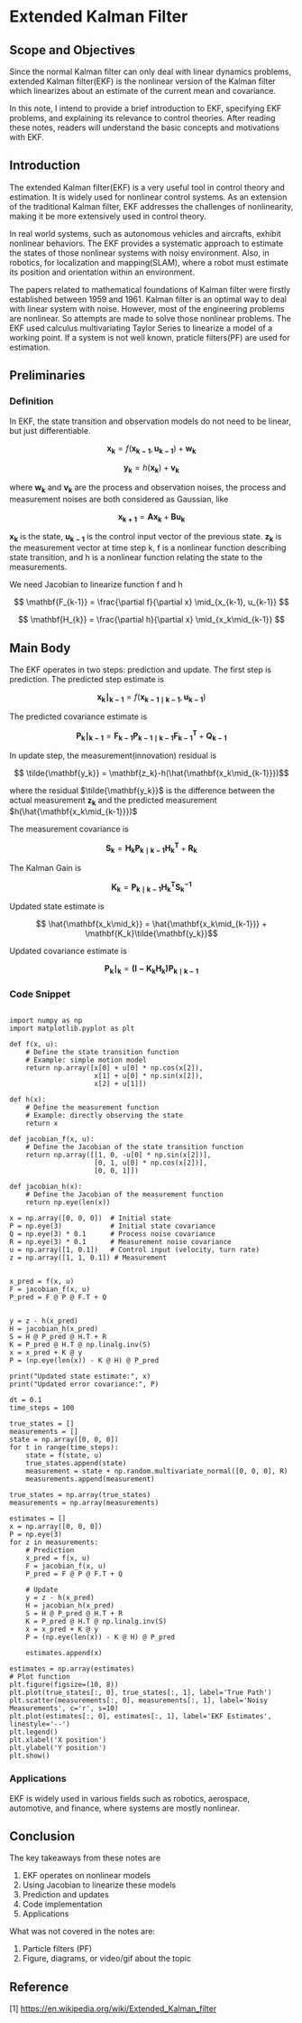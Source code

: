  # Extended Kalman Filter

## Scope and Objectives
Since the normal Kalman filter can only deal with linear dynamics problems, extended Kalman filter(EKF) is the nonlinear version of the Kalman filter which linearizes about an estimate of the current mean and covariance. 

In this note, I intend to provide a brief introduction to EKF, specifying EKF problems, and explaining its relevance to control theories. After reading these notes, readers will understand the basic concepts and motivations with EKF.  

## Introduction
The extended Kalman filter(EKF) is a very useful tool in control theory and estimation. It is widely used for nonlinear control systems. As an extension of the traditional Kalman filter, EKF addresses the challenges of nonlinearity, making it be more extensively used in control theory. 

In real world systems, such as autonomous vehicles and aircrafts, exhibit nonlinear behaviors. The EKF provides a systematic approach to estimate the states of those nonlinear systems with noisy environment. Also, in robotics, for localization and mapping(SLAM), where a robot must estimate its position and orientation within an environment. 

The papers related to mathematical foundations of Kalman filter were firstly established between 1959 and 1961. Kalman filter is an optimal way to deal with linear system with noise. However, most of the engineering problems are nonlinear. So attempts are made to solve those nonlinear problems. The EKF used calculus multivariating Taylor Series to linearize a model of a working point. If a system is not well known, praticle filters(PF) are used for estimation. 

## Preliminaries
### Definition
In EKF, the state transition and observation models do not need to be linear, but just differentiable. 

$$ \mathbf{x_k} = f (\mathbf{x_{k-1}}, \mathbf{u_{k-1}}) + \mathbf{w_k} $$

$$ \mathbf{y_k} = h (\mathbf{x_k}) + \mathbf{v_k} $$

where $\mathbf{w_k}$ and $\mathbf{v_k}$ are the process and observation noises, the process and measurement noises are both considered as Gaussian, like

$$ \mathbf{x_{k+1}} = \mathbf{A}\mathbf{x_k} +  \mathbf{B}\mathbf{u_k} $$

$\mathbf{x_k}$ is the state, $\mathbf{u_{k-1}}$ is the control input vector of the previous state. $\mathbf{z_k}$ is the measurement vector at time step k, f is a nonlinear function describing state transition, and h is a nonlinear function relating the state to the measurements. 

We need Jacobian to linearize function f and h

$$ \mathbf{F_{k-1}} = \frac{\partial f}{\partial x} \mid_{x_{k-1}, u_{k-1}} $$

$$ \mathbf{H_{k}} = \frac{\partial h}{\partial x} \mid_{x_k\mid_{k-1}} $$

## Main Body

The EKF operates in two steps: prediction and update.
The first step is prediction. The predicted step estimate is

$$ \mathbf{x_k\mid_{k-1}} = f (\mathbf{x_{k-1 \mid{k-1}}}, \mathbf{u_{k-1}}) $$

The predicted covariance estimate is 

$$ \mathbf{P_k\mid_{k-1}} = \mathbf{{F_{k-1}}P_{k-1 \mid{k-1}}{F_{k-1}}^T}+\mathbf{Q_{k-1}} $$

In update step, the measurement(innovation) residual is 

$$ \tilde{\mathbf{y_k}} = \mathbf{z_k}-h(\hat{\mathbf{x_k\mid_{k-1}}})$$

where the residual $\tilde{\mathbf{y_k}}$ is the difference between the actual measurement $\mathbf{z_k}$ and the predicted measurement $h(\hat{\mathbf{x_k\mid_{k-1}}})$

The measurement covariance is 

$$ \mathbf{S_k} = \mathbf{{H_k}P_{k\mid{k-1}}{H_{k}}^T}+\mathbf{R_{k}} $$

The Kalman Gain is 

$$ \mathbf{K_k} = \mathbf{P_{k\mid{k-1}}{H_{k}}^T{S_{k}}^{-1}} $$

Updated state estimate is 

$$ \hat{\mathbf{x_k\mid_k}} = \hat{\mathbf{x_k\mid_{k-1}}} + \mathbf{K_k}\tilde{\mathbf{y_k}}$$

Updated covariance estimate is 

$$ \mathbf{P_k\mid_k} = \mathbf{({I} - {K_k}{H_k}){P_{k\mid{k-1}}}} $$

### Code Snippet

```

import numpy as np
import matplotlib.pyplot as plt

def f(x, u):
    # Define the state transition function
    # Example: simple motion model
    return np.array([x[0] + u[0] * np.cos(x[2]),
                     x[1] + u[0] * np.sin(x[2]),
                     x[2] + u[1]])

def h(x):
    # Define the measurement function
    # Example: directly observing the state
    return x

def jacobian_f(x, u):
    # Define the Jacobian of the state transition function
    return np.array([[1, 0, -u[0] * np.sin(x[2])],
                     [0, 1, u[0] * np.cos(x[2])],
                     [0, 0, 1]])

def jacobian_h(x):
    # Define the Jacobian of the measurement function
    return np.eye(len(x))

x = np.array([0, 0, 0])  # Initial state
P = np.eye(3)            # Initial state covariance
Q = np.eye(3) * 0.1      # Process noise covariance
R = np.eye(3) * 0.1      # Measurement noise covariance
u = np.array([1, 0.1])   # Control input (velocity, turn rate)
z = np.array([1, 1, 0.1]) # Measurement


x_pred = f(x, u)
F = jacobian_f(x, u)
P_pred = F @ P @ F.T + Q


y = z - h(x_pred)
H = jacobian_h(x_pred)
S = H @ P_pred @ H.T + R
K = P_pred @ H.T @ np.linalg.inv(S)
x = x_pred + K @ y
P = (np.eye(len(x)) - K @ H) @ P_pred

print("Updated state estimate:", x)
print("Updated error covariance:", P)

dt = 0.1
time_steps = 100

true_states = []
measurements = []
state = np.array([0, 0, 0])
for t in range(time_steps):
    state = f(state, u)
    true_states.append(state)
    measurement = state + np.random.multivariate_normal([0, 0, 0], R)
    measurements.append(measurement)

true_states = np.array(true_states)
measurements = np.array(measurements)

estimates = []
x = np.array([0, 0, 0])
P = np.eye(3)
for z in measurements:
    # Prediction
    x_pred = f(x, u)
    F = jacobian_f(x, u)
    P_pred = F @ P @ F.T + Q

    # Update
    y = z - h(x_pred)
    H = jacobian_h(x_pred)
    S = H @ P_pred @ H.T + R
    K = P_pred @ H.T @ np.linalg.inv(S)
    x = x_pred + K @ y
    P = (np.eye(len(x)) - K @ H) @ P_pred

    estimates.append(x)

estimates = np.array(estimates)
# Plot function
plt.figure(figsize=(10, 8))
plt.plot(true_states[:, 0], true_states[:, 1], label='True Path')
plt.scatter(measurements[:, 0], measurements[:, 1], label='Noisy Measurements', c='r', s=10)
plt.plot(estimates[:, 0], estimates[:, 1], label='EKF Estimates', linestyle='--')
plt.legend()
plt.xlabel('X position')
plt.ylabel('Y position')
plt.show()
```

### Applications

EKF is widely used in various fields such as robotics, aerospace, automotive, and finance, where systems are mostly nonlinear.

## Conclusion

The key takeaways from these notes are
1. EKF operates on nonlinear models
2. Using Jacobian to linearize these models
3. Prediction and updates
4. Code implementation
5. Applications

What was not covered in the notes are:

1. Particle filters (PF)
2. Figure, diagrams, or video/gif about the topic

## Reference

[1] https://en.wikipedia.org/wiki/Extended_Kalman_filter




